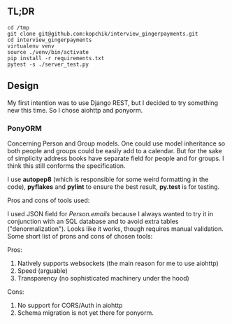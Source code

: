 ## TL;DR

~~~
cd /tmp
git clone git@github.com:kopchik/interview_gingerpayments.git
cd interview_gingerpayments
virtualenv venv
source ./venv/bin/activate
pip install -r requirements.txt
pytest -s ./server_test.py
~~~

## Design
My first intention was to use Django REST, but I decided to try something new this time. So I chose aiohttp and ponyorm.

### PonyORM
Concerning Person and Group models.
One could use model inheritance so both people and groups could be easily add to a calendar.
But for the sake of simplicity address books have separate field for people and for groups.
I think this still conforms the specification.

I use **autopep8** (which is responsible for some weird formatting in the code),
**pyflakes** and **pylint** to ensure the best result, **py.test** is for testing. 

Pros and cons of tools used:

I used JSON field for *Person.emails* because I always wanted to try it in conjunction with an SQL database
and to avoid extra tables ("denormalization"). Looks like it works, though requires manual  validation.
Some short list of prons and cons of chosen tools:

Pros:

1. Natively supports websockets (the main reason for me to use aiohttp)
1. Speed (arguable)
1. Transparency (no sophisticated machinery under the hood)


Cons:

1. No support for CORS/Auth in aiohttp
1. Schema migration is not yet there for ponyorm.
